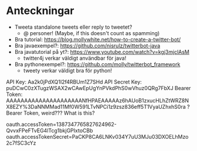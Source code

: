 # Anteckningar

- Tweeta standalone tweets eller reply to tweetet?
    - @ personer! (Maybe, if this doesn't count as spamming)
- Bra tutorial: https://blog.mollywhite.net/how-to-create-a-twitter-bot/
- Bra javaexempel?: https://github.com/nisrulz/twitterbot-java
- Bra javatutorial på yt?: https://www.youtube.com/watch?v=kgj3mjclAsM
    - twitter4j verkar väldigt användbar för java!
- Bra pythonexempel?: https://github.com/molly/twitterbot_framework
    - tweety verkar väldigt bra för python!
    

API Key: Aa2k0jPdXQ1I2f4RBUm1Z7SHd
API Secret Key: puDCwC0zXTugzWSAX2wCAwEpUgYnPVkdPhS0wVhuz0QRg7FbXJ
Bearer Token:  AAAAAAAAAAAAAAAAAAAAANfHPAEAAAAAz6hAUoB1zxucHLhZtWRZ8NX8EZY%3DaNNMMad11Mf0W591LTvNPCi1z9zsz836eff5T1VyaUZhxhS0ra
? Bearer Token, weird??? What is this?

oauth.accessToken=1387347765827624962-QvvxFPeFTvEG4lTcg1bkjGPIxtoCBb
oauth.accessTokenSecret=PaCKP8CA6LNKv034Y7uU3MJu03DXOELhMzo2c7fSC3cYz